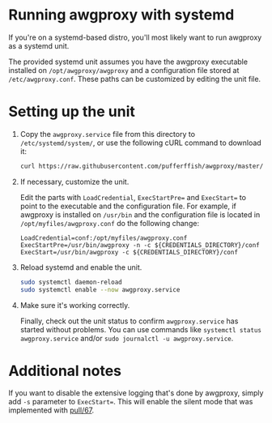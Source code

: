 # Running awgproxy with systemd

If you're on a systemd-based distro, you'll most likely want to run awgproxy as a systemd unit.

The provided systemd unit assumes you have the awgproxy executable installed on `/opt/awgproxy/awgproxy` and a configuration file stored at `/etc/awgproxy.conf`. These paths can be customized by editing the unit file.

# Setting up the unit

1. Copy the `awgproxy.service` file from this directory to `/etc/systemd/system/`, or use the following cURL command to download it:
   ```bash
   curl https://raw.githubusercontent.com/pufferffish/awgproxy/master/systemd/awgproxy.service | sudo tee /etc/systemd/system/awgproxy.service
   ```

2. If necessary, customize the unit.

   Edit the parts with `LoadCredential`, `ExecStartPre=` and `ExecStart=` to point to the executable and the configuration file. For example, if awgproxy is installed on `/usr/bin` and the configuration file is located in `/opt/myfiles/awgproxy.conf` do the following change:
   ```service
   LoadCredential=conf:/opt/myfiles/awgproxy.conf
   ExecStartPre=/usr/bin/awgproxy -n -c ${CREDENTIALS_DIRECTORY}/conf
   ExecStart=/usr/bin/awgproxy -c ${CREDENTIALS_DIRECTORY}/conf
   ```

4. Reload systemd and enable the unit.
   ```bash
   sudo systemctl daemon-reload
   sudo systemctl enable --now awgproxy.service
   ```

5. Make sure it's working correctly.

   Finally, check out the unit status to confirm `awgproxy.service` has started without problems. You can use commands like `systemctl status awgproxy.service` and/or `sudo journalctl -u awgproxy.service`.

# Additional notes

If you want to disable the extensive logging that's done by awgproxy, simply add `-s` parameter to `ExecStart=`. This will enable the silent mode that was implemented with [pull/67](https://github.com/pufferffish/wireproxy/pull/67).
